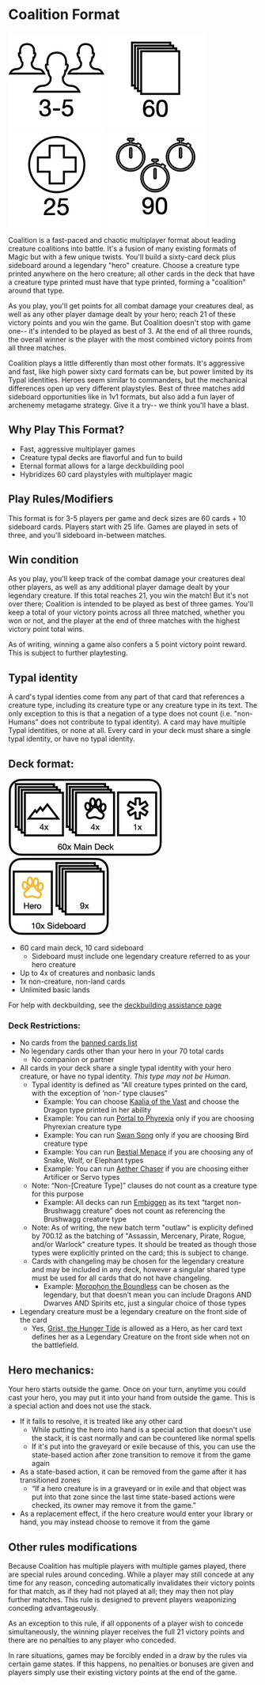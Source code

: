 # Coalition Format
![3-5 Players](images/players.png "Players") ![Deck](images/deck.png "Deck") ![25 Life](images/life.png "Life") ![120 Minutes](images/games.png "Games")

Coalition is a fast-paced and chaotic multiplayer format about leading creature coalitions into battle. It's a fusion of many existing formats of Magic but with a few unique twists. You'll build a sixty-card deck plus sideboard around a legendary "hero" creature. Choose a creature type printed anywhere on the hero creature; all other cards in the deck that have a creature type printed must have that type printed, forming a "coalition" around that type. 

As you play, you'll get points for all combat damage your creatures deal, as well as any other player damage dealt by your hero; reach 21 of these victory points and you win the game. But Coalition doesn't stop with game one-- it's intended to be played as best of 3. At the end of all three rounds, the overall winner is the player with the most combined victory points from all three matches.

Coalition plays a little differently than most other formats. It's aggressive and fast, like high power sixty card formats can be, but power limited by its Typal identities. Heroes seem similar to commanders, but the mechanical differences open up very different playstyles. Best of three matches add sideboard opportunities like in 1v1 formats, but also add a fun layer of archenemy metagame strategy. Give it a try-- we think you'll have a blast. 

## Why Play This Format?
* Fast, aggressive multiplayer games
* Creature typal decks are flavorful and fun to build
* Eternal format allows for a large deckbuilding pool
* Hybridizes 60 card playstyles with multiplayer magic

## Play Rules/Modifiers
This format is for 3-5 players per game and deck sizes are 60 cards + 10 sideboard cards. Players start with 25 life. Games are played in sets of three, and you'll sideboard in-between matches.  

## Win condition
As you play, you'll keep track of the combat damage your creatures deal other players, as well as any additional player damage dealt by your legendary creature. If this total reaches 21, you win the match! But it's not over there; Coalition is intended to be played as best of three games. You'll keep a total of your victory points across all three matched, whether you won or not, and the player at the end of three matches with the highest victory point total wins. 

As of writing, winning a game also confers a 5 point victory point reward. This is subject to further playtesting.

## Typal identity
A card's typal identies come from any part of that card that references a creature type, including its creature type or any creature type in its text. The only exception to this is that a negation of a type does not count (i.e. "non-Humans" does not contribute to typal identity). A card may have multiple Typal identities, or none at all. Every card in your deck must share a single typal identity, or have no typal identity.

## Deck format:
![60 card main deck](images/maindeck.png "60 card main deck") ![10 card sideboard](images/sideboard.png "10 card sideboard")

* 60 card main deck, 10 card sideboard
	* Sideboard must include one legendary creature referred to as your hero creature
* Up to 4x of creatures and nonbasic lands
* 1x non-creature, non-land cards
* Unlimited basic lands

For help with deckbuilding, see the [deckbuilding assistance page](DECKBUILDING.MD)

### Deck Restrictions: 
* No cards from the [banned cards list](BANLIST.MD)
* No legendary cards other than your hero in your 70 total cards
	* No companion or partner
* All cards in your deck share a single typal identity with your hero creature, or have no typal identity. *This type may not be Human*.
	* Typal identity is defined as “All creature types printed on the card, with the exception of ‘non-‘ type clauses”
		* Example: You can choose [Kaalia of the Vast](https://scryfall.com/card/2x2/235/kaalia-of-the-vast) and choose the Dragon type printed in her ability
		* Example: You can run [Portal to Phyrexia](https://scryfall.com/card/bro/240/portal-to-phyrexia) only if you are choosing Phyrexian creature type
		* Example: You can run [Swan Song](https://scryfall.com/card/c16/98/swan-song) only if you are choosing Bird creature type
		* Example: You can run [Bestial Menace](https://scryfall.com/card/mic/134/bestial-menace) if you are choosing any of Snake, Wolf, or Elephant types
		* Example: You can run [Aether Chaser](https://scryfall.com/card/aer/76/aether-chaser) if you are choosing either Artificer or Servo types
	* Note: “Non-[Creature Type]” clauses do not count as a creature type for this purpose
		* Example: All decks can run [Embiggen](https://scryfall.com/card/unf/137/embiggen) as its text “target non-Brushwagg creature” does not count as referencing the Brushwagg creature type
	* Note: As of writing, the new batch term "outlaw" is explicity defined by 700.12 as the batching of "Assassin, Mercenary, Pirate, Rogue, and/or Warlock" creature types. It should be treated as though those types were explicitly printed on the card; this is subject to change. 
	* Cards with changeling may be chosen for the legendary creature and may be included in any deck, however a singular shared type must be used for all cards that do not have changeling.
		* Example: [Morophon the Boundless](https://scryfall.com/card/cmm/3/morophon-the-boundless) can be chosen as the legendary, but that doesn’t mean you can include Dragons AND Dwarves AND Spirits etc, just a singular choice of those types
* Legendary creature must be a legendary creature on the front side of the card
	* Yes, [Grist, the Hunger Tide](https://scryfall.com/card/mh2/202/grist-the-hunger-tide) is allowed as a Hero, as her card text defines her as a Legendary Creature on the front side when not on the battlefield.

## Hero mechanics:
Your hero starts outside the game. Once on your turn, anytime you could cast your hero, you may put it into your hand from outside the game. This is a special action and does not use the stack.
* If it fails to resolve, it is treated like any other card
	* While putting the hero into hand is a special action that doesn't use the stack, it is cast normally and can be countered like normal spells
	* If it's put into the graveyard or exile because of this, you can use the state-based action after zone transition to remove it from the game again
* As a state-based action, it can be removed from the game after it has transitioned zones
	* “If a hero creature is in a graveyard or in exile and that object was put into that zone since the last time state-based actions were checked, its owner may remove it from the game.”
* As a replacement effect, if the hero creature would enter your library or hand, you may instead choose to remove it from the game

## Other rules modifications
Because Coalition has multiple players with multiple games played, there are special rules around conceding. While a player may still concede at any time for any reason, conceding automatically invalidates their victory points for that match, as if they had not played at all; they may then not play further matches. This rule is designed to prevent players weaponizing conceding advantageously.

As an exception to this rule, if all opponents of a player wish to concede simultaneously, the winning player receives the full 21 victory points and there are no penalties to any player who conceded. 

In rare situations, games may be forcibly ended in a draw by the rules via certain game states. If this happens, no penalties or bonuses are given and players simply use their existing victory points at the end of the game.
